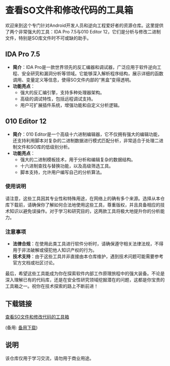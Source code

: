 # 查看SO文件和修改代码的工具箱

欢迎来到这个专门针对Android开发人员和逆向工程爱好者的资源仓库。这里提供了两个非常强大的工具：IDA Pro 7.5与010 Editor 12，它们是分析与修改二进制文件，特别是SO库文件时不可或缺的助手。

## IDA Pro 7.5
- **简介**：IDA Pro是一款世界领先的反汇编器和调试器，广泛应用于软件逆向工程、安全研究和漏洞分析等领域。它能够深入解析程序结构，展示详细的函数调用、变量定义等信息，使得SO文件内部的“黑盒”变得透明。
- **功能亮点**：
  - 强大的反汇编引擎，支持多种处理器架构。
  - 高级的调试特性，包括远程调试支持。
  - 用户可扩展插件系统，增强功能和自定义分析逻辑。
  
## 010 Editor 12
- **简介**：010 Editor是一个高级十六进制编辑器，它不仅拥有强大的编辑功能，还支持利用脚本对复杂的二进制数据进行模式匹配分析，非常适合于处理二进制文件和SO库的低级别分析。
- **功能亮点**：
  - 强大的二进制模板技术，用于分析和编辑复杂的数据结构。
  - 十六进制查找与替换功能，以及高级筛选工具。
  - 脚本支持，允许用户编写自己的分析算法。

### 使用说明
请注意，这些工具因其专业性和特殊用途，在网络上的确有多个来源。选择从本仓库下载前，请确保你了解如何合法地使用这些工具，尊重版权，并且具备相应的技术知识以避免误操作。对于学习和研究目的，这两款工具将极大地提升你的分析能力。

### 注意事项
- **法律合规**：在使用此类工具进行软件分析时，请确保遵守相关法律法规，不得用于非法破解或侵犯他人知识产权的行为。
- **技术支持**：由于这些工具并非直接由本仓库维护，遇到技术问题可能需要参考官方文档或社区讨论。

最后，希望这些工具能成为你在探索软件内部工作原理旅程中的强大装备。不论是深入理解已有的代码库，还是在安全性研究领域挖掘潜在的问题，这都是你宝贵的工具箱之一。祝你在技术探索的路上不断前进！

## 下载链接
[查看SO文件和修改代码的工具箱](https://pan.quark.cn/s/01f7d125370e) 

(备用: [备用下载](https://pan.baidu.com/s/1TF8O-x72746zQEg9vUblzw?pwd=1234))

## 说明

该仓库仅用于学习交流，请勿用于商业用途。
